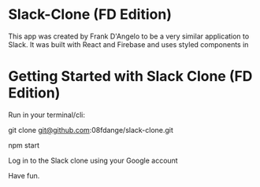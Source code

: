 # Slack-Clone (FD Edition)
This app was created by Frank D'Angelo to be a very similar application to Slack. 
It was built with React and Firebase and uses styled components in

# Getting Started with Slack Clone (FD Edition)

Run in your terminal/cli:

git clone git@github.com:08fdange/slack-clone.git

npm start

Log in to the Slack clone using your Google account

Have fun. 